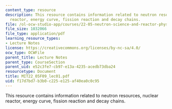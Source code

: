```yaml
---
content_type: resource
description: This resource contains information related to neutron resources, nuclear
  reactor, energy curve, fission reaction and decay chains.
file: /ol-ocw-studio-app/courses/22-05-neutron-science-and-reactor-physics-fall-2009/f17d7bd7b3b0c225e125af40ea0c0c95_MIT22_05F09_lec01.pdf
file_size: 1032066
file_type: application/pdf
learning_resource_types:
- Lecture Notes
license: https://creativecommons.org/licenses/by-nc-sa/4.0/
ocw_type: OCWFile
parent_title: Lecture Notes
parent_type: CourseSection
parent_uid: e52c3fe7-cb97-e13a-4235-acedb73dba24
resourcetype: Document
title: MIT22_05F09_lec01.pdf
uid: f17d7bd7-b3b0-c225-e125-af40ea0c0c95
---
```

This resource contains information related to neutron resources, nuclear reactor, energy curve, fission reaction and decay chains.
